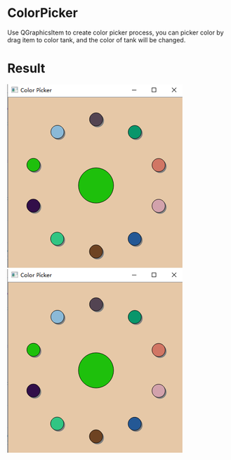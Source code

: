 # ColorPicker
Use QGraphicsItem to create color picker process, you can picker color by drag item to color tank, and the color of tank will be changed.
# Result
![Capture](https://github.com/gkzscs/ColorPicker/blob/master/picker.PNG)
![Picker](picker.png)
